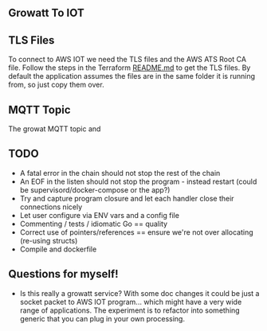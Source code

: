 ## Growatt To IOT

## TLS Files
To connect to AWS IOT we need the TLS files and the AWS ATS Root CA file. Follow the steps in 
the Terraform [README.md](../terraform/README.md) to get the TLS files. By default the application
assumes the files are in the same folder it is running from, so just copy them over.

## MQTT Topic
The growat MQTT topic and 

## TODO
* A fatal error in the chain should not stop the rest of the chain
* An EOF in the listen should not stop the program - instead
restart (could be supervisord/docker-compose or the app?)
* Try and capture program closure and let each handler close their connections
nicely
* Let user configure via ENV vars and a config file
* Commenting / tests / idiomatic Go == quality
* Correct use of pointers/references == ensure we're not over allocating (re-using structs)
* Compile and dockerfile

## Questions for myself!
* Is this really a growatt service? With some doc changes it could be just a
socket packet to AWS IOT program... which might have a very wide range of
applications. The experiment is to refactor into something generic that you
can plug in your own processing.